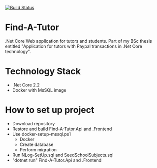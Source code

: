 [![Build Status](https://travis-ci.org/jurczewski/Find-A-Tutor.svg?branch=master)](https://travis-ci.org/jurczewski/Find-A-Tutor)
# Find-A-Tutor
.Net Core Web application for tutors and students.
Part of my BSc thesis entitled "Application for tutors with Paypal transactions in .Net Core technology".

# Technology Stack
- .Net Core 2.2
- Docker with MsSQL image

# How to set up project
- Download repository
- Restore and build Find-A-Tutor.Api and .Frontend
- Use docker-setup-mssql.ps1
  - Docker
  - Create database
  - Perform migration
- Run NLog-SetUp.sql and SeedSchoolSubjects.sql
- "dotnet run" Find-A-Tutor.Api and .Frontend
